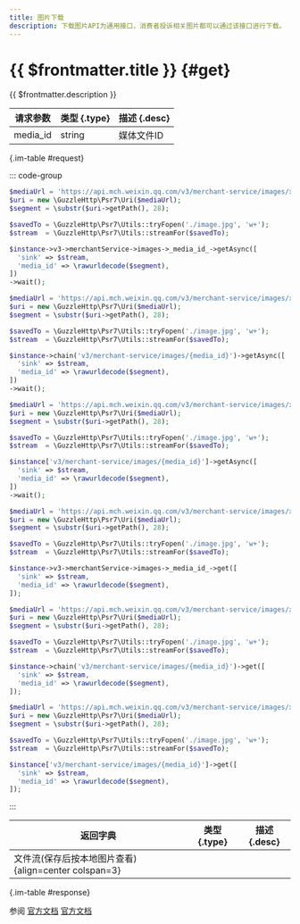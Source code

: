 ```yaml
---
title: 图片下载
description: 下载图片API为通用接口，消费者投诉相关图片都可以通过该接口进行下载。
---
```


# {{ $frontmatter.title }} {#get}

{{ $frontmatter.description }}

| 请求参数 | 类型 {.type} | 描述 {.desc}
| --- | --- | ---
| media_id | string | 媒体文件ID

{.im-table #request}

::: code-group

```php [异步纯链式]
$mediaUrl = 'https://api.mch.weixin.qq.com/v3/merchant-service/images/xxxxx';
$uri = new \GuzzleHttp\Psr7\Uri($mediaUrl);
$segment = \substr($uri->getPath(), 28);

$savedTo = \GuzzleHttp\Psr7\Utils::tryFopen('./image.jpg', 'w+');
$stream  = \GuzzleHttp\Psr7\Utils::streamFor($savedTo);

$instance->v3->merchantService->images->_media_id_->getAsync([
  'sink' => $stream,
  'media_id' => \rawurldecode($segment),
])
->wait();
```

```php [异步声明式]
$mediaUrl = 'https://api.mch.weixin.qq.com/v3/merchant-service/images/xxxxx';
$uri = new \GuzzleHttp\Psr7\Uri($mediaUrl);
$segment = \substr($uri->getPath(), 28);

$savedTo = \GuzzleHttp\Psr7\Utils::tryFopen('./image.jpg', 'w+');
$stream  = \GuzzleHttp\Psr7\Utils::streamFor($savedTo);

$instance->chain('v3/merchant-service/images/{media_id}')->getAsync([
  'sink' => $stream,
  'media_id' => \rawurldecode($segment),
])
->wait();
```

```php [异步属性式]
$mediaUrl = 'https://api.mch.weixin.qq.com/v3/merchant-service/images/xxxxx';
$uri = new \GuzzleHttp\Psr7\Uri($mediaUrl);
$segment = \substr($uri->getPath(), 28);

$savedTo = \GuzzleHttp\Psr7\Utils::tryFopen('./image.jpg', 'w+');
$stream  = \GuzzleHttp\Psr7\Utils::streamFor($savedTo);

$instance['v3/merchant-service/images/{media_id}']->getAsync([
  'sink' => $stream,
  'media_id' => \rawurldecode($segment),
])
->wait();
```

```php [同步纯链式]
$mediaUrl = 'https://api.mch.weixin.qq.com/v3/merchant-service/images/xxxxx';
$uri = new \GuzzleHttp\Psr7\Uri($mediaUrl);
$segment = \substr($uri->getPath(), 28);

$savedTo = \GuzzleHttp\Psr7\Utils::tryFopen('./image.jpg', 'w+');
$stream  = \GuzzleHttp\Psr7\Utils::streamFor($savedTo);

$instance->v3->merchantService->images->_media_id_->get([
  'sink' => $stream,
  'media_id' => \rawurldecode($segment),
]);
```

```php [同步声明式]
$mediaUrl = 'https://api.mch.weixin.qq.com/v3/merchant-service/images/xxxxx';
$uri = new \GuzzleHttp\Psr7\Uri($mediaUrl);
$segment = \substr($uri->getPath(), 28);

$savedTo = \GuzzleHttp\Psr7\Utils::tryFopen('./image.jpg', 'w+');
$stream  = \GuzzleHttp\Psr7\Utils::streamFor($savedTo);

$instance->chain('v3/merchant-service/images/{media_id}')->get([
  'sink' => $stream,
  'media_id' => \rawurldecode($segment),
]);
```

```php [同步属性式]
$mediaUrl = 'https://api.mch.weixin.qq.com/v3/merchant-service/images/xxxxx';
$uri = new \GuzzleHttp\Psr7\Uri($mediaUrl);
$segment = \substr($uri->getPath(), 28);

$savedTo = \GuzzleHttp\Psr7\Utils::tryFopen('./image.jpg', 'w+');
$stream  = \GuzzleHttp\Psr7\Utils::streamFor($savedTo);

$instance['v3/merchant-service/images/{media_id}']->get([
  'sink' => $stream,
  'media_id' => \rawurldecode($segment),
]);
```

:::

| 返回字典 | 类型 {.type} | 描述 {.desc}
| --- | --- | ---
| 文件流(保存后按本地图片查看) {align=center colspan=3}

{.im-table #response}

参阅 [官方文档](https://pay.weixin.qq.com/docs/partner/apis/consumer-complaint/images/query-images.html) [官方文档](https://pay.weixin.qq.com/docs/merchant/apis/consumer-complaint/images/query-images.html)
